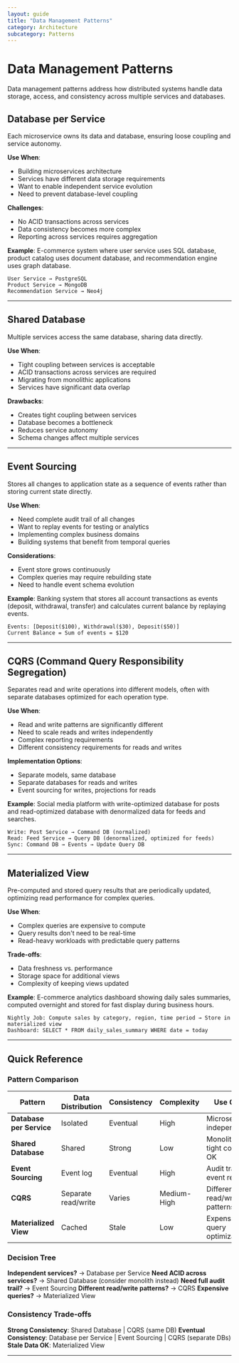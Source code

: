 ```yaml
---
layout: guide
title: "Data Management Patterns"
category: Architecture
subcategory: Patterns
---
```


# Data Management Patterns

Data management patterns address how distributed systems handle data storage, access, and consistency across multiple services and databases.

## Database per Service

Each microservice owns its data and database, ensuring loose coupling and service autonomy.

**Use When**:
- Building microservices architecture
- Services have different data storage requirements
- Want to enable independent service evolution
- Need to prevent database-level coupling

**Challenges**:
- No ACID transactions across services
- Data consistency becomes more complex
- Reporting across services requires aggregation

**Example**: E-commerce system where user service uses SQL database, product catalog uses document database, and recommendation engine uses graph database.

```
User Service → PostgreSQL
Product Service → MongoDB
Recommendation Service → Neo4j
```

---

## Shared Database

Multiple services access the same database, sharing data directly.

**Use When**:
- Tight coupling between services is acceptable
- ACID transactions across services are required
- Migrating from monolithic applications
- Services have significant data overlap

**Drawbacks**:
- Creates tight coupling between services
- Database becomes a bottleneck
- Reduces service autonomy
- Schema changes affect multiple services

---

## Event Sourcing

Stores all changes to application state as a sequence of events rather than storing current state directly.

**Use When**:
- Need complete audit trail of all changes
- Want to replay events for testing or analytics
- Implementing complex business domains
- Building systems that benefit from temporal queries

**Considerations**:
- Event store grows continuously
- Complex queries may require rebuilding state
- Need to handle event schema evolution

**Example**: Banking system that stores all account transactions as events (deposit, withdrawal, transfer) and calculates current balance by replaying events.

```
Events: [Deposit($100), Withdrawal($30), Deposit($50)]
Current Balance = Sum of events = $120
```

---

## CQRS (Command Query Responsibility Segregation)

Separates read and write operations into different models, often with separate databases optimized for each operation type.

**Use When**:
- Read and write patterns are significantly different
- Need to scale reads and writes independently
- Complex reporting requirements
- Different consistency requirements for reads and writes

**Implementation Options**:
- Separate models, same database
- Separate databases for reads and writes
- Event sourcing for writes, projections for reads

**Example**: Social media platform with write-optimized database for posts and read-optimized database with denormalized data for feeds and searches.

```
Write: Post Service → Command DB (normalized)
Read: Feed Service → Query DB (denormalized, optimized for feeds)
Sync: Command DB → Events → Update Query DB
```

---

## Materialized View

Pre-computed and stored query results that are periodically updated, optimizing read performance for complex queries.

**Use When**:
- Complex queries are expensive to compute
- Query results don't need to be real-time
- Read-heavy workloads with predictable query patterns

**Trade-offs**:
- Data freshness vs. performance
- Storage space for additional views
- Complexity of keeping views updated

**Example**: E-commerce analytics dashboard showing daily sales summaries, computed overnight and stored for fast display during business hours.

```
Nightly Job: Compute sales by category, region, time period → Store in materialized view
Dashboard: SELECT * FROM daily_sales_summary WHERE date = today
```

---

## Quick Reference

### Pattern Comparison

| Pattern | Data Distribution | Consistency | Complexity | Use Case |
|---------|------------------|-------------|------------|----------|
| **Database per Service** | Isolated | Eventual | High | Microservices independence |
| **Shared Database** | Shared | Strong | Low | Monolith or tight coupling OK |
| **Event Sourcing** | Event log | Eventual | High | Audit trail, event replay |
| **CQRS** | Separate read/write | Varies | Medium-High | Different read/write patterns |
| **Materialized View** | Cached | Stale | Low | Expensive query optimization |

### Decision Tree

**Independent services?** → Database per Service
**Need ACID across services?** → Shared Database (consider monolith instead)
**Need full audit trail?** → Event Sourcing
**Different read/write patterns?** → CQRS
**Expensive queries?** → Materialized View

### Consistency Trade-offs

**Strong Consistency**: Shared Database | CQRS (same DB)
**Eventual Consistency**: Database per Service | Event Sourcing | CQRS (separate DBs)
**Stale Data OK**: Materialized View

---
